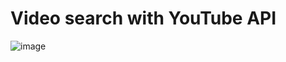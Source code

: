 # Video search with YouTube API

![image](https://user-images.githubusercontent.com/61524356/127727190-b3939e0b-1e57-4564-a557-1c52eb095a54.png)
